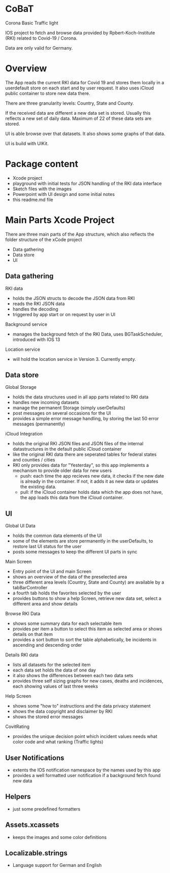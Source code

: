 # CoBaT
Corona Basic Traffic light

IOS project to fetch and browse data provided by Rpbert-Koch-Institute (RKI) related to Covid-19 / Corona. 

Data are only valid for Germany.

# Overview
The App reads the current RKI data for Covid 19 and stores them locally in a userdefault store on each start and by user request. It also uses iCloud public container to store new data there.

There are three granularity levels: Country, State and County.

If the received data are different a new data set is stored. Usually this reflects a new set of daily data. Maximum of 22 of these data sets are stored.

UI is able browse over that datasets. It also shows some graphs of that data.

UI is build with UIKit.

# Package content

  - Xcode project
  - playground with initial tests for JSON handling of the RKI data interface
  - Sketch files with the images
  - Powerpoint with UI design and some initial notes
  - this readme.md file


# Main Parts Xcode Project

There are three main parts of the App structure, which also reflects the folder structure of the xCode project
+ Data gathering
+ Data store
+ UI



## Data gathering
RKI data
 - holds the JSON structs to decode the JSON data from RKI
 - reads the RKI JSON data
 - handles the decoding
 - triggered by app start or on request by user in UI
 
Background service
 - manages the background fetch of the RKI Data, uses BGTaskScheduler, introduced with IOS 13

Location service
 - will hold the location service in Version 3. Currently empty.

## Data store
Global Storage
 - holds the data structures used in all app parts related to RKI data
 - handles new incoming datasets
 - manage the permanent Storage (simply userDefaults)
 - post messages on several occasions for the UI
 - provides a simple error message handling, by storing the last 50 error messages (permanently)

iCloud Integration
 - holds the original RKI JSON files and JSON files of the internal datastructures in the default public iCloud container
 - like the original RKI data there are seperated tables for federal states and counties / cities
 - RKI only provides data for "Yesterday", so this app implememts a mechanism to provide older data for new users 
     - push: each time the app recieves new data, it checks if the new date is already in the container. If not, it adds it as new data or updates the existing data.
     - pull: if the iCloud container holds data which the app does not have, the app loads this data from the iCloud container.
  
## UI
Global UI Data
  - holds the common data elements of the UI
  - some of the elements are store permanently in the userDefaults, to restore last UI status for the user
  - posts some messages to keep the different UI parts in sync

Main Screen
 - Entry point of the UI and main Screen
 - shows an overview of the data of the preselected area
 - three different area levels (Country, State and County) are available by a tabBarController
 - a fourth tab holds the favorites selected by the user
 - provides buttons to show a help Screen, retrieve new data set, select a different area and show details

Browse RKI Data
 - shows some summary data for each selectable item
 - provides per item a button to select this item as selected area or shows details on that item
 - provides a sort button to sort the table alphabetically, be incidents in ascending and descending order

Details RKI data
 - lists all datasets for the selected item
 - each data set holds the data of one day
 - it also shows the differences between each two data sets
 - provides three self sizing graphs for new cases, deaths and incidences, each showing values of last three weeks

Help Screen
 - shows some "how to" instructions and the data privacy statement
 - shows the data copyright and disclaimer by RKI
 - shows the stored error messages

 CovitRating
  - provides the unique decision point which incident values needs what color code and what ranking (Traffic lights)

## User Notifications
 - extents the IOS notification namespace by the names used by this app
 - provides a well formatted user notification if a background fetch found new data

## Helpers
  - just some predefined formatters

## Assets.xcassets
  - keeps the images and some color definitions


## Localizable.strings
  - Language support for German and English
